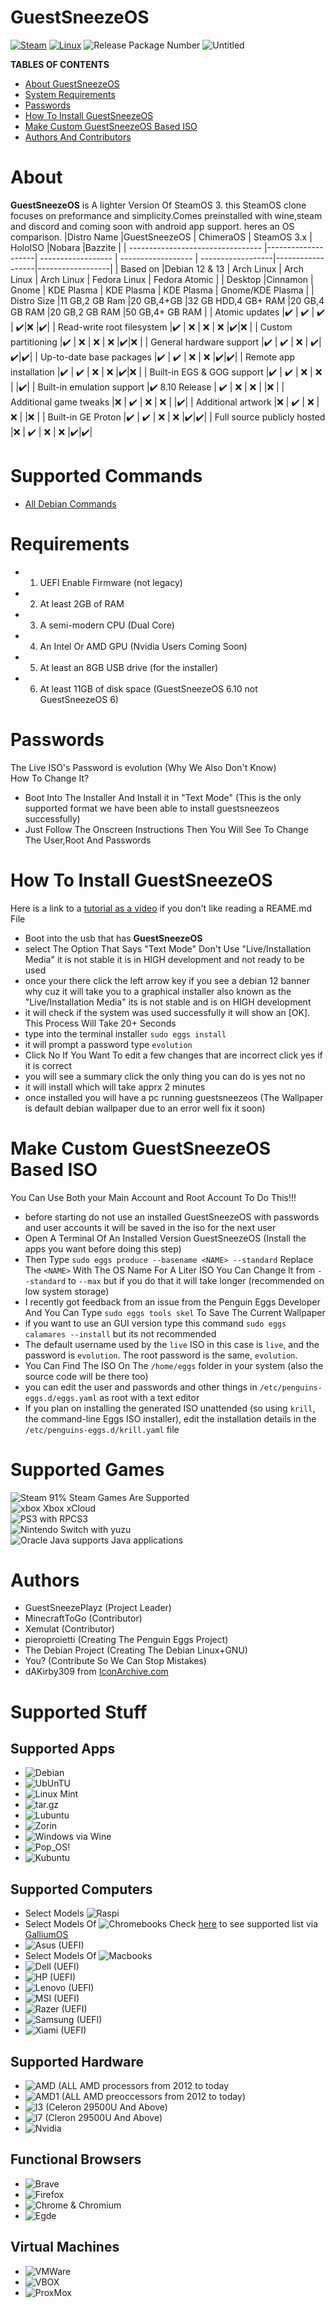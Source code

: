 # GuestSneezeOS
[![Steam](https://img.shields.io/badge/steam-%23000000.svg?style=plastic&logo=steam&logoColor=white)](https://img.shields.io/badge/steam-%23000000.svg?style=plastic&logo=steam&logoColor=white)
[![Linux](https://img.shields.io/badge/Linux-FCC624?style=plastic&logo=linux&logoColor=black)](https://img.shields.io/badge/Linux-FCC624?style=plastic&logo=linux&logoColor=black)
![Release Package Number](https://release-badges-generator.vercel.app/api/releases.svg?user=GuestSneezeOS-Official&repo=GuestSneezeOS&gradient=ff6600,ffe500)
![Untitled](https://github.com/GuestSneezeOS-Official/GuestSneezeOS/assets/163439609/05a2442c-cedc-4bf5-9f73-71d5c1098aaf)

**TABLES OF CONTENTS**
- [About GuestSneezeOS](#about)
- [System Requirements](#requirements)
- [Passwords](#passwords)
- [How To Install GuestSneezeOS](#how-to-install-guestsneezeos)
- [Make Custom GuestSneezeOS Based ISO](#make-custom-guestsneezeos-based-iso)
- [Authors And Contributors](#authors)

# About
**GuestSneezeOS** is A lighter Version Of SteamOS 3. this SteamOS clone focuses on preformance and simplicity.Comes preinstalled with wine,steam and discord and coming soon with android app support. heres an OS comparison.
|Distro Name                        |GuestSneezeOS       | ChimeraOS          | SteamOS 3.x        | HoloISO           |Nobara            |Bazzite           |
| --------------------------------- |--------------------| ------------------ | ------------------ | ------------------|------------------|------------------|
| Based on                          |Debian 12 & 13      | Arch Linux         | Arch Linux         | Arch Linux        | Fedora Linux     | Fedora Atomic    |
| Desktop                           |Cinnamon            | Gnome              | KDE Plasma         | KDE Plasma        | KDE Plasma       | Gnome/KDE Plasma |
| Distro Size                       |11 GB,2 GB Ram      |20 GB,4+GB          |32 GB HDD,4 GB+ RAM |20 GB,4 GB RAM     |20 GB,2 GB RAM    |50 GB,4+ GB RAM   |
| Atomic updates                    |✔️                  | :heavy_check_mark: | :heavy_check_mark: | :heavy_check_mark:|:x:               |:heavy_check_mark:|
| Read-write root filesystem        |✔️                  | :x:                | :x:                | :x:               |:heavy_check_mark:|:x:               |
| Custom partitioning               |✔️                  | :x:                | :x:                | :x:               |:heavy_check_mark:|:x:               |
| General hardware support          |✔️                  | :heavy_check_mark: | :x:                | :heavy_check_mark:|:heavy_check_mark:|:heavy_check_mark:|
| Up-to-date base packages          |✔️                  | :heavy_check_mark: | :x:                | :x:               |:heavy_check_mark:|:heavy_check_mark:|
| Remote app installation           |✔️                  | :heavy_check_mark: | :x:                | :x:               |:heavy_check_mark:|:x:               |
| Built-in EGS & GOG support        |✔️                  | :heavy_check_mark: | :x:                | :x:               |                  |:heavy_check_mark:|
| Built-in emulation support        |✔️ 8.10 Release     | :heavy_check_mark: | :x:                | :x:               |                  |:x:               |
| Additional game tweaks            |:x:                 | :heavy_check_mark: | :x:                | :x:               |                  |:heavy_check_mark:|
| Additional artwork                |:x:                 | :heavy_check_mark: | :x:                | :x:               |                  |:x:               |
| Built-in GE Proton                |✔️                  | :heavy_check_mark: | :x:                | :x:               |:heavy_check_mark:|:heavy_check_mark:|
| Full source publicly hosted       |:x:                 | :heavy_check_mark: | :x:                | :x:               |:heavy_check_mark:|:heavy_check_mark:|

# Supported Commands 
- [All Debian Commands](https://wiki.debian.org/ShellCommands)

# Requirements
- 1. UEFI Enable Firmware (not legacy)
- 2. At least 2GB of RAM
- 3. A semi-modern CPU (Dual Core)
- 4. An Intel Or AMD GPU (Nvidia Users Coming Soon)
- 5. At least an 8GB USB drive (for the installer)
- 6. At least 11GB of disk space (GuestSneezeOS 6.10 not GuestSneezeOS 6)

# Passwords
The Live ISO's Password is evolution (Why We Also Don't Know) 
<br>
How To Change It?
- Boot Into The Installer And Install it in "Text Mode" (This is the only supported format we have been able to install guestsneezeos successfully)
- Just Follow The Onscreen Instructions Then You Will See To Change The User,Root And Passwords

# How To Install GuestSneezeOS
Here is a link to a [tutorial as a video](https://www.youtube.com/watch?v=BmhSwH5yaYI&feature=youtu.be) if you don't like reading a REAME.md File
- Boot into the usb that has **GuestSneezeOS**
- select The Option That Says "Text Mode" Don't Use "Live/Installation Media" it is not stable it is in HIGH development and not ready to be used
- once your there click the left arrow key if you see a debian 12 banner why cuz it will take you to a graphical installer also known as the "Live/Installation Media" its is not stable and is on HIGH development
- it will check if the system was used successfully it will show an [OK]. This Process Will Take 20+ Seconds
- type into the terminal installer `sudo eggs install`
- it will prompt a password type `evolution`
- Click No If You Want To edit a few changes that are incorrect click yes if it is correct
- you will see a summary click the only thing you can do is yes not no
- it will install which will take apprx 2 minutes
- once installed you will have a pc running guestsneezeos (The Wallpaper is default debian wallpaper due to an error well fix it soon)


# Make Custom GuestSneezeOS Based ISO
You Can Use Both your Main Account and Root Account To Do This!!!
- before starting do not use an installed GuestSneezeOS with passwords and user accounts it will be saved in the iso for the next user 
- Open A Terminal Of An Installed Version GuestSneezeOS (Install the apps you want before doing this step)
- Then Type `sudo eggs produce --basename <NAME> --standard` Replace The `<NAME>` With The OS Name For A Liter ISO You Can Change It from `--standard` to `--max` but if you do that it will take longer (recommended on low system storage)
- I recently got feedback from an issue from the Penguin Eggs Developer And You Can Type `sudo eggs tools skel` To Save The Current Wallpaper
- if you want to use an GUI version type this command `sudo eggs calamares --install` but its not recommended
- The default username used by the `live` ISO in this case is `live`, and the password is `evolution`. The root password is the same, `evolution`.
- You Can Find The ISO On The `/home/eggs` folder in your system (also the source code will be there too)
- you can edit the user and passwords and other things in `/etc/penguins-eggs.d/eggs.yaml` as root with a text editor
- If you plan on installing the generated ISO unattended (so using `krill`, the command-line Eggs ISO installer), edit the installation details in the `/etc/penguins-eggs.d/krill.yaml` file

# Supported Games
![Steam](https://img.shields.io/badge/Steam-000000?style=for-the-badge&logo=steam&logoColor=white) 91% Steam Games Are Supported
<br>
![xbox](https://img.shields.io/badge/Xbox-107C10?style=for-the-badge&logo=xbox&logoColor=white) Xbox xCloud
<br>
![PS3](https://img.shields.io/badge/PlayStation-003791?style=for-the-badge&logo=playstation&logoColor=white) with RPCS3
<br>
![Nintendo Switch](https://img.shields.io/badge/Nintendo_Switch-E60012?style=for-the-badge&logo=nintendo-switch&logoColor=white) with yuzu
<br>
![Oracle Java](https://img.shields.io/badge/Oracle-F80000?style=for-the-badge&logo=oracle&logoColor=black) supports Java applications
# Authors
- GuestSneezePlayz (Project Leader)
- MinecraftToGo (Contributor)
- Xemulat (Contributor)
- pieroproietti (Creating The Penguin Eggs Project)
- The Debian Project (Creating The Debian Linux+GNU)
- You? (Contribute So We Can Stop Mistakes)
- dAKirby309 from [IconArchive.com](https://www.iconarchive.com/artist/dakirby309.html)

# Supported Stuff

Supported Apps
-
- ![Debian](https://img.shields.io/badge/Debian-A81D33?style=for-the-badge&logo=debian&logoColor=white)
- ![UbUnTU](https://img.shields.io/badge/Ubuntu-E95420?style=for-the-badge&logo=ubuntu&logoColor=white)
- ![Linux Mint](https://img.shields.io/badge/Linux_Mint-87CF3E?style=for-the-badge&logo=linux-mint&logoColor=white)
- ![tar.gz](https://img.shields.io/badge/Linux-FCC624?style=for-the-badge&logo=linux&logoColor=black)
- ![Lubuntu](https://img.shields.io/badge/Lubuntu-0068C8?style=for-the-badge&logo=lubuntu&logoColor=white)
- ![Zorin](https://img.shields.io/badge/Zorin%20OS-0CC1F3?style=for-the-badge&logo=zorin&logoColor=white)
- ![Windows via Wine](https://img.shields.io/badge/Windows-0078D6?style=for-the-badge&logo=windows&logoColor=white)
- ![Pop_OS!](https://img.shields.io/badge/Pop!_OS-48B9C7?style=for-the-badge&logo=Pop!_OS&logoColor=white)
- ![Kubuntu](https://img.shields.io/badge/Kubuntu-0079C1?style=for-the-badge&logo=kubuntu&logoColor=white)

Supported Computers
-
- Select Models ![Raspi](https://img.shields.io/badge/Raspberry%20Pi-A22846?style=for-the-badge&logo=Raspberry%20Pi&logoColor=white)
- Select Models Of ![Chromebooks](https://img.shields.io/badge/Google_chrome-4285F4?style=for-the-badge&logo=Google-chrome&logoColor=white) Check [here](https://wiki.galliumos.org/Hardware_Compatibility) to see supported list via [GalliumOS](https://wiki.galliumos.org/Hardware_Compatibility)
- ![Asus](https://img.shields.io/badge/acer%20laptop-83B81A?style=for-the-badge&logo=acer&logoColor=white) (UEFI)
- Select Models Of ![Macbooks](https://img.shields.io/badge/Apple%20laptop-333333?style=for-the-badge&logo=apple&logoColor=white)
- ![Dell](https://img.shields.io/badge/dell%20laptop-007DB8?style=for-the-badge&logo=dell&logoColor=white) (UEFI)
- ![HP](https://img.shields.io/badge/hp%20laptop-0096D6?style=for-the-badge&logo=hp&logoColor=white) (UEFI)
- ![Lenovo](https://img.shields.io/badge/lenovo%20laptop-E2231A?style=for-the-badge&logo=lenovo&logoColor=white) (UEFI)
- ![MSI](https://img.shields.io/badge/MSI%20laptop-FF0000?style=for-the-badge&logo=msi&logoColor=white) (UEFI)
-  ![Razer](https://img.shields.io/badge/razer%20laptop-44D62D?style=for-the-badge&logo=razer&logoColor=252525) (UEFI)
- ![Samsung](https://img.shields.io/badge/samsung%20laptop-1428A0?style=for-the-badge&logo=Samsung&logoColor=white) (UEFI)
- ![Xiami](https://img.shields.io/badge/xiaomi%20laptop-FF6900?style=for-the-badge&logo=xiaomi&logoColor=white) (UEFI)

Supported Hardware
-
- ![AMD](https://img.shields.io/badge/AMD%20Radeon_RX_5500-ED1C24?style=for-the-badge&logo=amd&logoColor=white) (ALL AMD processors from 2012 to today
- ![AMD1](https://img.shields.io/badge/AMD%20Ryzen_7_3800X-ED1C24?style=for-the-badge&logo=amd&logoColor=white) (ALL AMD preoccessors from 2012 to today)
- ![I3](https://img.shields.io/badge/Intel%20Core_i5_10th-0071C5?style=for-the-badge&logo=intel&logoColor=white) (Celeron 29500U And Above)
- ![I7](https://img.shields.io/badge/Intel%20Core_i7_10th-0071C5?style=for-the-badge&logo=intel&logoColor=white) (Cleron 29500U And Above)
- ![Nvidia](https://img.shields.io/badge/NVIDIA-GTX1650-76B900?style=for-the-badge&logo=nvidia&logoColor=white)

Functional Browsers
-
- ![Brave](https://img.shields.io/badge/Brave-FF1B2D?style=for-the-badge&logo=Brave&logoColor=white)
- ![Firefox](https://img.shields.io/badge/Firefox_Browser-FF7139?style=for-the-badge&logo=Firefox-Browser&logoColor=white)
- ![Chrome & Chromium](https://img.shields.io/badge/Google_chrome-4285F4?style=for-the-badge&logo=Google-chrome&logoColor=white)
- ![Egde](https://img.shields.io/badge/Microsoft_Edge-0078D7?style=for-the-badge&logo=Microsoft-edge&logoColor=white)

Virtual Machines
-
- ![VMWare](https://img.shields.io/badge/VMware-231f20?style=for-the-badge&logo=VMware&logoColor=white)
- ![VBOX](https://img.shields.io/badge/VirtualBox-21416b?style=for-the-badge&logo=VirtualBox&logoColor=white)
- ![ProxMox](https://img.shields.io/badge/Proxmox-E57000?style=for-the-badge&logo=proxmox&logoColor=white)

